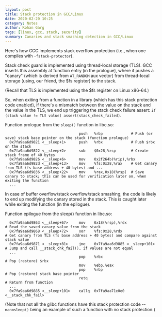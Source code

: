 ```yaml
---
layout: post
title: Stack protection in GCC/Linux
date: 2020-02-20 10:25
category: Notes
author: Rohan Garg
tags: [linux, gcc, stack, security]
summary: Canaries and stack smashing detection in GCC/Linux
---
```


Here's how GCC implements stack overflow protection (i.e., when one
compiles with `-fstack-protector`).

Stack check guard is implemented using thread-local storage (TLS). GCC
inserts this assembly at function entry (in the prologue), where it
pushes a "canary" (which is derived from `AT_RANDOM` aux vector) from
thread-local storage (using, our friend, the $fs register) to the
stack.

(Recall that TLS is implemented using the $fs register on Linux x86-64.)

So, when exiting from a function in a library (which has this stack
protection code enabled), if there's a mismatch between the value on
the stack and the value in the TLS, we end up triggering the stack check
failure assert: `if (stack value != TLS value) assert(stack_check_failed)`.

Function prologue from the `sleep()` function in libc.so:

```
                                  push   %rbp             # Push (or save) stack base pointer on the stack (function prologue)
  0x7fa9aa6d9821 <__sleep+1>      push   %rbx             # Push $rbx on the stack
  0x7fa9aa6d9822 <__sleep+2>      sub    $0x28,%rsp       # Create stack frame of 40 bytes
  0x7fa9aa6d9826 <__sleep+6>      mov    0x2f264b(%rip),%rbx
  0x7fa9aa6d982d <__sleep+13>     mov    %fs:0x28,%rax    # Get canary from TLS (fs base address + 40 bytes) and ...
  0x7fa9aa6d9836 <__sleep+22>     mov    %rax,0x18(%rsp)  # Save canary to stack; this can be used for verification later on, when exiting the function
  ...
```

In case of buffer overflow/stack overflow/stack smashing, the code is likely
to end up modifying the canary stored in the stack. This is caught later
while exiting the function (in the epilogue).

Function epilogue from the sleep() function in libc.so:
```
  0x7fa9aa6d9863 <__sleep+67>     mov    0x18(%rsp),%rdx              # Read the saved canary value from the stack
  0x7fa9aa6d9868 <__sleep+72>     xor    %fs:0x28,%rdx                # Get canary from TLS (fs base address + 40 bytes) and compare against stack value
  0x7fa9aa6d9871 <__sleep+81>     jne    0x7fa9aa6d9885 <__sleep+101> # Jump and call __stack_chk_fail(), if values are not equal
  ...
                                  pop    %rbx                         # Pop (restore) $rbx
                                  mov    %ebp,%eax
                                  pop    %rbp                         # Pop (restore) stack base pointer
                                  retq                                # Return from function
  ...
  0x7fa9aa6d9885 <__sleep+101>    callq  0x7fa9aa71e0e0 <__stack_chk_fail>
```

(Note that not all the glibc functions have this stack protection code --
 `nanosleep()` being an example of such a function with no stack protection.)
